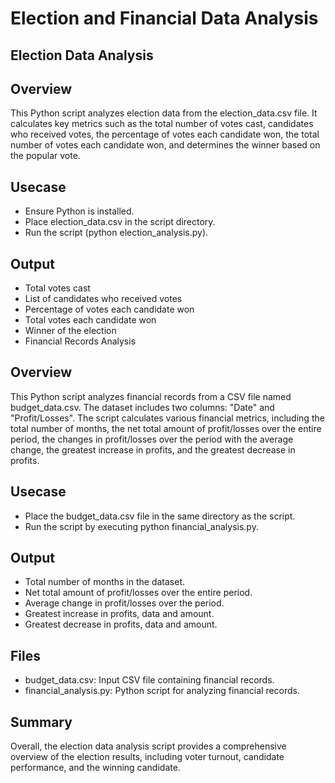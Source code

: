 # Election and Financial Data Analysis

## Election Data Analysis

## Overview

This Python script analyzes election data from the election_data.csv file. It calculates key metrics such as the total number of votes cast, candidates who received votes, the percentage of votes each candidate won, the total number of votes each candidate won, and determines the winner based on the popular vote.

## Usecase
- Ensure Python is installed.
- Place election_data.csv in the script directory.
- Run the script (python election_analysis.py).

## Output

- Total votes cast
- List of candidates who received votes
- Percentage of votes each candidate won
- Total votes each candidate won
- Winner of the election
- Financial Records Analysis

## Overview

This Python script analyzes financial records from a CSV file named budget_data.csv. The dataset includes two columns: "Date" and "Profit/Losses". The script calculates various financial metrics, including the total number of months, the net total amount of profit/losses over the entire period, the changes in profit/losses over the period with the average change, the greatest increase in profits, and the greatest decrease in profits.

## Usecase

- Place the budget_data.csv file in the same directory as the script.
- Run the script by executing python financial_analysis.py.

## Output

- Total number of months in the dataset.
- Net total amount of profit/losses over the entire period.
- Average change in profit/losses over the period.
- Greatest increase in profits, data and amount.
- Greatest decrease in profits, data and amount.

## Files
- budget_data.csv: Input CSV file containing financial records.
- financial_analysis.py: Python script for analyzing financial records.

## Summary

Overall, the election data analysis script provides a comprehensive overview of the election results, including voter turnout, candidate performance, and the winning candidate.
